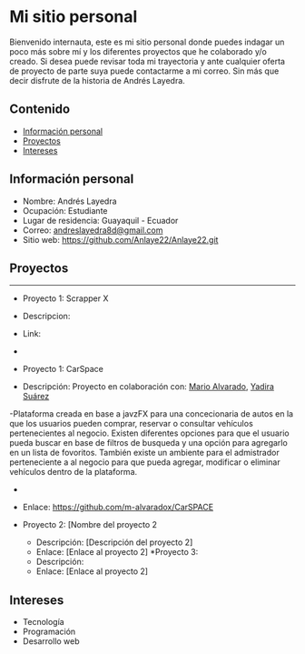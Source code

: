 # Mi sitio personal
Bienvenido internauta, este es mi sitio personal donde puedes indagar un poco más sobre mí y los diferentes proyectos que he colaborado y/o creado. Si desea puede revisar toda mi trayectoria y ante cualquier oferta de proyecto de parte suya puede contactarme a mi correo. Sin más que decir disfrute de la historia de Andrés Layedra.

## Contenido
* [Información personal](#información-personal)
* [Proyectos](#proyectos)
* [Intereses](#intereses)
## Información personal
* Nombre: Andrés Layedra
* Ocupación: Estudiante
* Lugar de residencia: Guayaquil - Ecuador
* Correo: andreslayedra8d@gmail.com
* Sitio web: https://github.com/Anlaye22/Anlaye22.git

## Proyectos
__________________________________________________________

* Proyecto 1: Scrapper X
* Descripcion:
* Link:
* 



* Proyecto 1: CarSpace
* Descripción: Proyecto en colaboración con: [Mario Alvarado](https://github.com/m-alvaradox), [Yadira Suárez](https://github.com/YadiSuarez)
    
 -Plataforma creada en base a javzFX para una concecionaria de autos en la que los usuarios pueden comprar, reservar o consultar vehículos pertenecientes al negocio. Existen diferentes opciones para que el usuario pueda buscar en base de filtros de busqueda y una opción para agregarlo en un lista de fovoritos. También existe un ambiente para el admistrador perteneciente a al negocio para que pueda agregar, modificar o eliminar vehículos dentro de la plataforma.

 *
    
  * Enlace: https://github.com/m-alvaradox/CarSPACE
    
* Proyecto 2: [Nombre del proyecto 2
    * Descripción: [Descripción del proyecto 2]
    * Enlace: [Enlace al proyecto 2]
 *Proyecto 3:
    * Descripción: 
    * Enlace: [Enlace al proyecto 2]

## Intereses
* Tecnología
* Programación
* Desarrollo web

